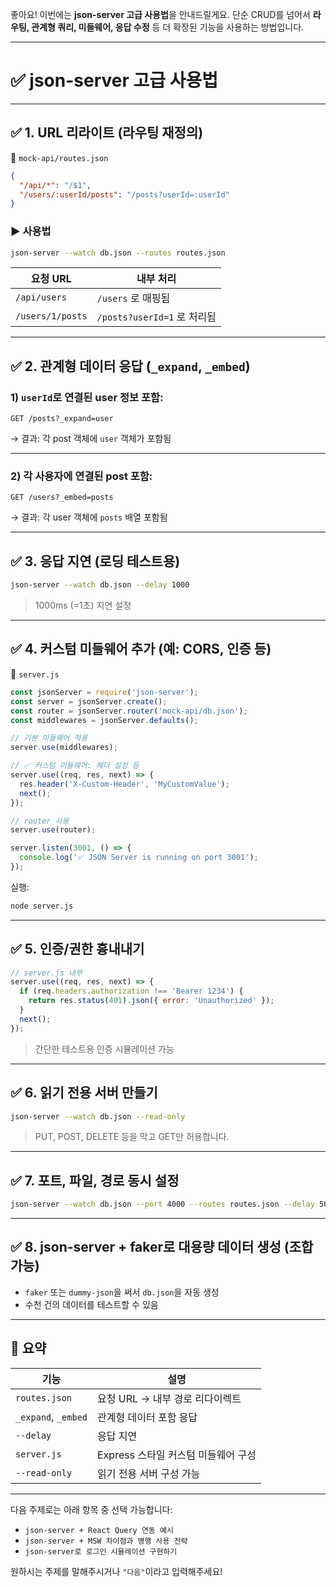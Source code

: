 좋아요! 이번에는 **json-server 고급 사용법**을 안내드릴게요.
단순 CRUD를 넘어서 **라우팅, 관계형 쿼리, 미들웨어, 응답 수정** 등 더 확장된 기능을 사용하는 방법입니다.

---

# ✅ json-server 고급 사용법

---

## ✅ 1. URL 리라이트 (라우팅 재정의)

📄 `mock-api/routes.json`

```json
{
  "/api/*": "/$1",
  "/users/:userId/posts": "/posts?userId=:userId"
}
```

### ▶️ 사용법

```bash
json-server --watch db.json --routes routes.json
```

| 요청 URL           | 내부 처리                   |
| ---------------- | ----------------------- |
| `/api/users`     | `/users` 로 매핑됨          |
| `/users/1/posts` | `/posts?userId=1` 로 처리됨 |

---

## ✅ 2. 관계형 데이터 응답 (`_expand`, `_embed`)

### 1) `userId`로 연결된 user 정보 포함:

```
GET /posts?_expand=user
```

→ 결과: 각 post 객체에 `user` 객체가 포함됨

---

### 2) 각 사용자에 연결된 post 포함:

```
GET /users?_embed=posts
```

→ 결과: 각 user 객체에 `posts` 배열 포함됨

---

## ✅ 3. 응답 지연 (로딩 테스트용)

```bash
json-server --watch db.json --delay 1000
```

> 1000ms (=1초) 지연 설정

---

## ✅ 4. 커스텀 미들웨어 추가 (예: CORS, 인증 등)

📄 `server.js`

```js
const jsonServer = require('json-server');
const server = jsonServer.create();
const router = jsonServer.router('mock-api/db.json');
const middlewares = jsonServer.defaults();

// 기본 미들웨어 적용
server.use(middlewares);

// ✅ 커스텀 미들웨어: 헤더 설정 등
server.use((req, res, next) => {
  res.header('X-Custom-Header', 'MyCustomValue');
  next();
});

// router 사용
server.use(router);

server.listen(3001, () => {
  console.log('✅ JSON Server is running on port 3001');
});
```

실행:

```bash
node server.js
```

---

## ✅ 5. 인증/권한 흉내내기

```js
// server.js 내부
server.use((req, res, next) => {
  if (req.headers.authorization !== 'Bearer 1234') {
    return res.status(401).json({ error: 'Unauthorized' });
  }
  next();
});
```

> 간단한 테스트용 인증 시뮬레이션 가능

---

## ✅ 6. 읽기 전용 서버 만들기

```bash
json-server --watch db.json --read-only
```

> PUT, POST, DELETE 등을 막고 GET만 허용합니다.

---

## ✅ 7. 포트, 파일, 경로 동시 설정

```bash
json-server --watch db.json --port 4000 --routes routes.json --delay 500
```

---

## ✅ 8. json-server + faker로 대용량 데이터 생성 (조합 가능)

* `faker` 또는 `dummy-json`을 써서 `db.json`을 자동 생성
* 수천 건의 데이터를 테스트할 수 있음

---

## 📌 요약

| 기능                  | 설명                      |
| ------------------- | ----------------------- |
| `routes.json`       | 요청 URL → 내부 경로 리다이렉트    |
| `_expand`, `_embed` | 관계형 데이터 포함 응답           |
| `--delay`           | 응답 지연                   |
| `server.js`         | Express 스타일 커스텀 미들웨어 구성 |
| `--read-only`       | 읽기 전용 서버 구성 가능          |

---

다음 주제로는 아래 항목 중 선택 가능합니다:

* `json-server + React Query 연동 예시`
* `json-server + MSW 차이점과 병행 사용 전략`
* `json-server로 로그인 시뮬레이션 구현하기`

원하시는 주제를 말해주시거나 `"다음"`이라고 입력해주세요!
